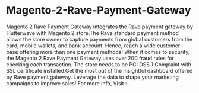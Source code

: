 # Magento-2-Rave-Payment-Gateway
Magento 2 Rave Payment Gateway integrates the Rave payment gateway by Flutterwave with Magento 2 store.The Rave standard payment method allows the store owner to capture payments from global customers from the card, mobile wallets, and bank account. Hence, reach a wide customer base offering more than one payment methods!  When it comes to security, the Magento 2 Rave Payment Gateway uses over 200 fraud rules for checking each transaction. The store needs to be PCI DSS 1 Complaint with SSL certificate installed.Get the most out of the insightful dashboard offered by Rave payment gateway. Leverage the data to shape your marketing campaigns to improve sales!  For more info, Visit : 
